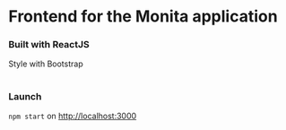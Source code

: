 # Frontend for the Monita application

### Built with ReactJS

Style with Bootstrap

#

### Launch

`npm start` on [http://localhost:3000](http://localhost:3000)